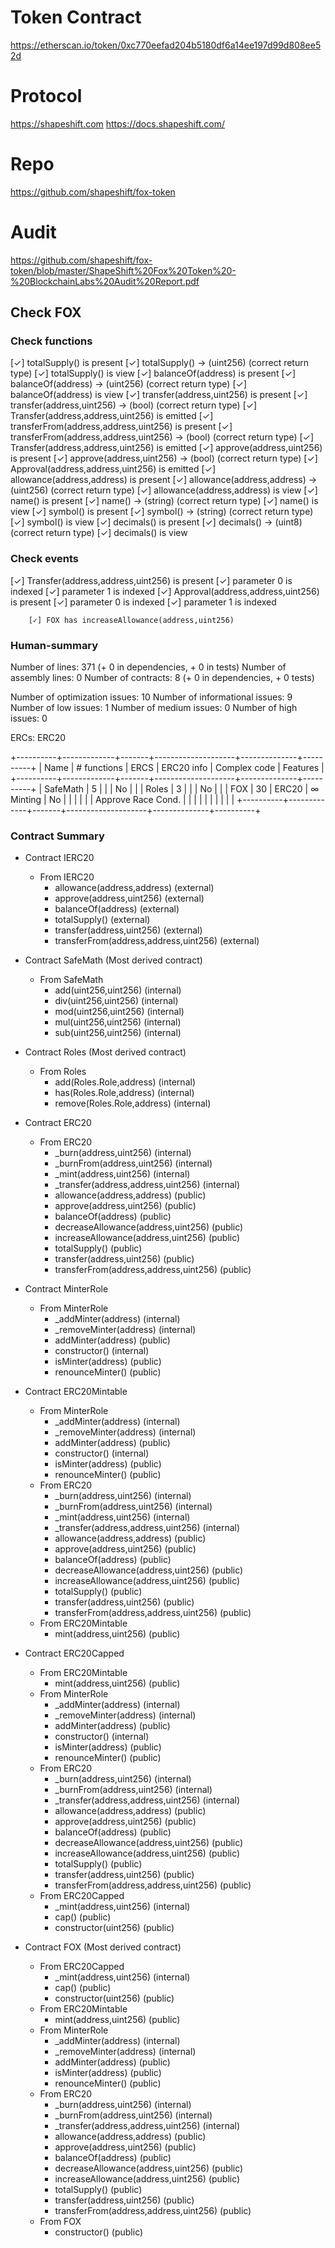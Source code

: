 # Token Contract 
https://etherscan.io/token/0xc770eefad204b5180df6a14ee197d99d808ee52d 
# Protocol
https://shapeshift.com
https://docs.shapeshift.com/

# Repo
https://github.com/shapeshift/fox-token

# Audit 
https://github.com/shapeshift/fox-token/blob/master/ShapeShift%20Fox%20Token%20-%20BlockchainLabs%20Audit%20Report.pdf


## Check FOX

### Check functions
[✓] totalSupply() is present
        [✓] totalSupply() -> (uint256) (correct return type)
        [✓] totalSupply() is view
[✓] balanceOf(address) is present
        [✓] balanceOf(address) -> (uint256) (correct return type)
        [✓] balanceOf(address) is view
[✓] transfer(address,uint256) is present
        [✓] transfer(address,uint256) -> (bool) (correct return type)
        [✓] Transfer(address,address,uint256) is emitted
[✓] transferFrom(address,address,uint256) is present
        [✓] transferFrom(address,address,uint256) -> (bool) (correct return type)
        [✓] Transfer(address,address,uint256) is emitted
[✓] approve(address,uint256) is present
        [✓] approve(address,uint256) -> (bool) (correct return type)
        [✓] Approval(address,address,uint256) is emitted
[✓] allowance(address,address) is present
        [✓] allowance(address,address) -> (uint256) (correct return type)
        [✓] allowance(address,address) is view
[✓] name() is present
        [✓] name() -> (string) (correct return type)
        [✓] name() is view
[✓] symbol() is present
        [✓] symbol() -> (string) (correct return type)
        [✓] symbol() is view
[✓] decimals() is present
        [✓] decimals() -> (uint8) (correct return type)
        [✓] decimals() is view

### Check events
[✓] Transfer(address,address,uint256) is present
        [✓] parameter 0 is indexed
        [✓] parameter 1 is indexed
[✓] Approval(address,address,uint256) is present
        [✓] parameter 0 is indexed
        [✓] parameter 1 is indexed


        [✓] FOX has increaseAllowance(address,uint256)

### Human-summary 

Number of lines: 371 (+ 0 in dependencies, + 0 in tests)
Number of assembly lines: 0
Number of contracts: 8 (+ 0 in dependencies, + 0 tests) 

Number of optimization issues: 10
Number of informational issues: 9
Number of low issues: 1
Number of medium issues: 0
Number of high issues: 0

ERCs: ERC20

+----------+-------------+-------+--------------------+--------------+----------+
|   Name   | # functions |  ERCS |     ERC20 info     | Complex code | Features |
+----------+-------------+-------+--------------------+--------------+----------+
| SafeMath |      5      |       |                    |      No      |          |
|  Roles   |      3      |       |                    |      No      |          |
|   FOX    |      30     | ERC20 |     ∞ Minting      |      No      |          |
|          |             |       | Approve Race Cond. |              |          |
|          |             |       |                    |              |          |
+----------+-------------+-------+--------------------+--------------+----------+


### Contract Summary

+ Contract IERC20
  - From IERC20
    - allowance(address,address) (external)
    - approve(address,uint256) (external)
    - balanceOf(address) (external)
    - totalSupply() (external)
    - transfer(address,uint256) (external)
    - transferFrom(address,address,uint256) (external)

+ Contract SafeMath (Most derived contract)
  - From SafeMath
    - add(uint256,uint256) (internal)
    - div(uint256,uint256) (internal)
    - mod(uint256,uint256) (internal)
    - mul(uint256,uint256) (internal)
    - sub(uint256,uint256) (internal)

+ Contract Roles (Most derived contract)
  - From Roles
    - add(Roles.Role,address) (internal)
    - has(Roles.Role,address) (internal)
    - remove(Roles.Role,address) (internal)

+ Contract ERC20
  - From ERC20
    - _burn(address,uint256) (internal)
    - _burnFrom(address,uint256) (internal)
    - _mint(address,uint256) (internal)
    - _transfer(address,address,uint256) (internal)
    - allowance(address,address) (public)
    - approve(address,uint256) (public)
    - balanceOf(address) (public)
    - decreaseAllowance(address,uint256) (public)
    - increaseAllowance(address,uint256) (public)
    - totalSupply() (public)
    - transfer(address,uint256) (public)
    - transferFrom(address,address,uint256) (public)

+ Contract MinterRole
  - From MinterRole
    - _addMinter(address) (internal)
    - _removeMinter(address) (internal)
    - addMinter(address) (public)
    - constructor() (internal)
    - isMinter(address) (public)
    - renounceMinter() (public)

+ Contract ERC20Mintable
  - From MinterRole
    - _addMinter(address) (internal)
    - _removeMinter(address) (internal)
    - addMinter(address) (public)
    - constructor() (internal)
    - isMinter(address) (public)
    - renounceMinter() (public)
  - From ERC20
    - _burn(address,uint256) (internal)
    - _burnFrom(address,uint256) (internal)
    - _mint(address,uint256) (internal)
    - _transfer(address,address,uint256) (internal)
    - allowance(address,address) (public)
    - approve(address,uint256) (public)
    - balanceOf(address) (public)
    - decreaseAllowance(address,uint256) (public)
    - increaseAllowance(address,uint256) (public)
    - totalSupply() (public)
    - transfer(address,uint256) (public)
    - transferFrom(address,address,uint256) (public)
  - From ERC20Mintable
    - mint(address,uint256) (public)

+ Contract ERC20Capped
  - From ERC20Mintable
    - mint(address,uint256) (public)
  - From MinterRole
    - _addMinter(address) (internal)
    - _removeMinter(address) (internal)
    - addMinter(address) (public)
    - constructor() (internal)
    - isMinter(address) (public)
    - renounceMinter() (public)
  - From ERC20
    - _burn(address,uint256) (internal)
    - _burnFrom(address,uint256) (internal)
    - _transfer(address,address,uint256) (internal)
    - allowance(address,address) (public)
    - approve(address,uint256) (public)
    - balanceOf(address) (public)
    - decreaseAllowance(address,uint256) (public)
    - increaseAllowance(address,uint256) (public)
    - totalSupply() (public)
    - transfer(address,uint256) (public)
    - transferFrom(address,address,uint256) (public)
  - From ERC20Capped
    - _mint(address,uint256) (internal)
    - cap() (public)
    - constructor(uint256) (public)

+ Contract FOX (Most derived contract)
  - From ERC20Capped
    - _mint(address,uint256) (internal)
    - cap() (public)
    - constructor(uint256) (public)
  - From ERC20Mintable
    - mint(address,uint256) (public)
  - From MinterRole
    - _addMinter(address) (internal)
    - _removeMinter(address) (internal)
    - addMinter(address) (public)
    - isMinter(address) (public)
    - renounceMinter() (public)
  - From ERC20
    - _burn(address,uint256) (internal)
    - _burnFrom(address,uint256) (internal)
    - _transfer(address,address,uint256) (internal)
    - allowance(address,address) (public)
    - approve(address,uint256) (public)
    - balanceOf(address) (public)
    - decreaseAllowance(address,uint256) (public)
    - increaseAllowance(address,uint256) (public)
    - totalSupply() (public)
    - transfer(address,uint256) (public)
    - transferFrom(address,address,uint256) (public)
  - From FOX
    - constructor() (public)

